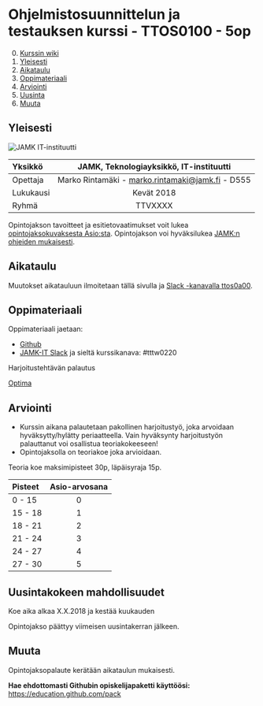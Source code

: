 # Ohjelmistosuunnittelun ja testauksen kurssi - TTOS0100 - 5op


0. [Kurssin wiki](https://github.com/JAMK-IT/TTOS0100-Ohjelmistosuunnittelu-ja-testaus/wiki)
1. [Yleisesti](#yleisesti)
3. [Aikataulu](#aikataulu)
2. [Oppimateriaali](#oppimateriaali)
2. [Arviointi](#arviointi)
4. [Uusinta](#uusintakokeen-mahdollisuudet)
4. [Muuta](#muuta)

## Yleisesti

![JAMK IT-instituutti](src/jamk_it-instituutti_logo_engl_web_350x150.png "JAMK IT-instituutti")

| Yksikkö | JAMK, Teknologiayksikkö, IT-instituutti |
|:--------|:----------:|
| Opettaja | Marko Rintamäki - marko.rintamaki@jamk.fi - D555 |
| Lukukausi | Kevät 2018 |
| Ryhmä | TTVXXXX |

Opintojakson tavoitteet ja esitietovaatimukset voit lukea [opintojaksokuvaksesta Asio:sta](https://asio.jamk.fi/pls/asio/asio_ectskuv1.kurssin_ks?ktun=TTOS0100&knro=&noclose=%20&lan=f). Opintojakson voi hyväksilukea [JAMK:n ohjeiden mukaisesti](https://opinto-oppaat.jamk.fi/fi/opinto-opas-amk/Opiskelu/Opintojen-suunnittelu/Opintojen-hyvaksilukeminen/).

## Aikataulu

Muutokset aikatauluun ilmoitetaan tällä sivulla ja [Slack -kanavalla ttos0a00](https://jamk-it.slack.com).



## Oppimateriaali

Oppimateriaali jaetaan:
- [Github](https://github.com/sahkaman/repositorio)
- [JAMK-IT Slack](https://jamk-it.slack.com) ja sieltä kurssikanava: #tttw0220

Harjoitustehtävän palautus

[Optima](https://optima.jamk.fi/)

## Arviointi

* Kurssin aikana palautetaan pakollinen harjoitustyö, joka arvoidaan hyväksytty/hylätty periaatteella.
Vain hyväksynty harjoitustyön palauttanut voi osallistua teoriakokeeseen! 
* Opintojaksolla on teoriakoe joka arvioidaan. 

Teoria koe maksimipisteet 30p, läpäisyraja 15p.

| Pisteet | Asio-arvosana |
|:--------|:----------:|
| 0 - 15 | 0 |
| 15 - 18 | 1 |
| 18 - 21 | 2 |
| 21 - 24 | 3 |
| 24 - 27 | 4 |
| 27 - 30 | 5 |

## Uusintakokeen mahdollisuudet

Koe aika alkaa X.X.2018 ja kestää kuukauden

Opintojakso päättyy viimeisen uusintakerran jälkeen.

## Muuta



Opintojaksopalaute kerätään aikataulun mukaisesti.

**Hae ehdottomasti Githubin opiskelijapaketti käyttöösi:** https://education.github.com/pack
